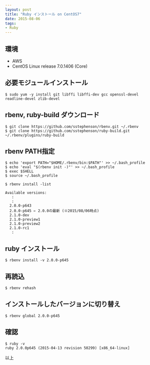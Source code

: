 ```yaml
---
layout: post
title: "Ruby インストール on CentOS7"
date: 2015-08-06
tags:
- Ruby
---
```


## 環境
- AWS
- CentOS Linux release 7.0.1406 (Core)

## 必要モジュールインストール

```
$ sudo yum -y install git libffi libffi-dev gcc openssl-devel readline-devel zlib-devel
```

## rbenv, ruby-build ダウンロード

```
$ git clone https://github.com/sstephenson/rbenv.git ~/.rbenv
$ git clone https://github.com/sstephenson/ruby-build.git ~/.rbenv/plugins/ruby-build
```

## rbenv PATH指定

```
$ echo 'export PATH="$HOME/.rbenv/bin:$PATH"' >> ~/.bash_profile
$ echo 'eval "$(rbenv init -)"' >> ~/.bash_profile
$ exec $SHELL
$ source ~/.bash_profile
```

```
$ rbenv install -list

Available versions:
   :
   :
  2.0.0-p643
  2.0.0-p645 ← 2.0.0の最新 (※2015/08/06時点)
  2.1.0-dev
  2.1.0-preview1
  2.1.0-preview2
  2.1.0-rc1
   :
```

## ruby インストール

```
$ rbenv install -v 2.0.0-p645
```

## 再読込

```
$ rbenv rehash
```

## インストールしたバージョンに切り替え

```
$ rbenv global 2.0.0-p645
```

## 確認

```
$ ruby -v
ruby 2.0.0p645 (2015-04-13 revision 50299) [x86_64-linux]
```

以上
